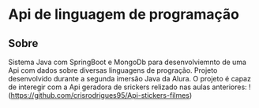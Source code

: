 # Api de linguagem de programação

## Sobre
Sistema Java com SpringBoot e MongoDb para desenvolviemnto de uma Api com dados sobre diversas linguagens de progração. Projeto desenvolvido durante a segunda imersão Java da Alura.
O projeto é capaz de interegir com a Api geradora de srickers relizado nas aulas anteriores: !(https://github.com/crisrodrigues95/Api-stickers-filmes)



